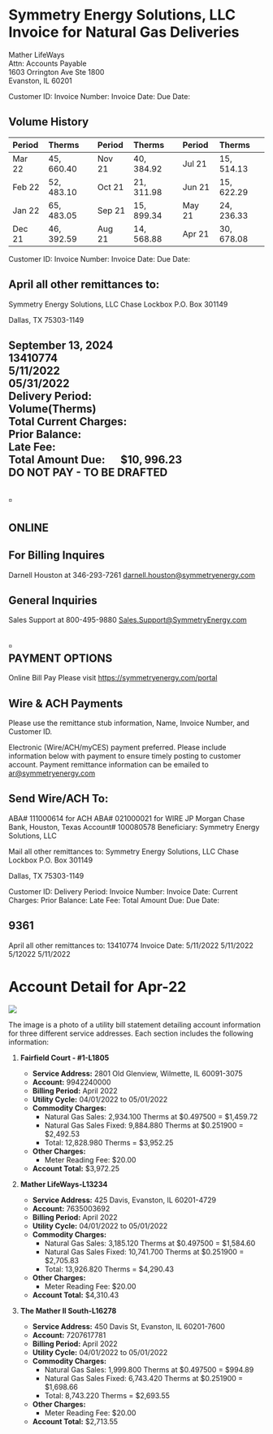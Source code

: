 # Symmetry Energy Solutions, LLC Invoice for Natural Gas Deliveries 

Mather LifeWays<br>Attn: Accounts Payable<br>1603 Orrington Ave Ste 1800<br>Evanston, IL 60201

Customer ID:
Invoice Number:
Invoice Date:
Due Date:

## Volume History

| Period | Therms | Period | Therms | Period | Therms |
| :-- | :-- | :-- | :-- | :-- | :-- |
| Mar 22 | $45,660.40$ | Nov 21 | $40,384.92$ | Jul 21 | $15,514.13$ |
| Feb 22 | $52,483.10$ | Oct 21 | $21,311.98$ | Jun 21 | $15,622.29$ |
| Jan 22 | $65,483.05$ | Sep 21 | $15,899.34$ | May 21 | $24,236.33$ |
| Dec 21 | $46,392.59$ | Aug 21 | $14,568.88$ | Apr 21 | $30,678.08$ |

Customer ID:
Invoice Number:
Invoice Date:
Due Date:

## April all other remittances to:

Symmetry Energy Solutions, LLC
Chase Lockbox
P.O. Box 301149

Dallas, TX 75303-1149

## September 13, 2024 <br> $13410774$ <br> $5 / 11 / 2022$ <br> $05 / 31 / 2022$ <br> Delivery Period: <br> Volume(Therms) <br> Total Current Charges: <br> Prior Balance: <br> Late Fee: <br> Total Amount Due: $\quad \$ 10,996.23$ <br> DO NOT PAY - TO BE DRAFTED

## $\square$

## ONLINE

## For Billing Inquires

Darnell Houston at 346-293-7261 darnell.houston@symmetryenergy.com

## General Inquiries

Sales Support at 800-495-9880
Sales.Support@SymmetryEnergy.com

## $\square$ <br> PAYMENT OPTIONS

Online Bill Pay
Please visit https://symmetryenergy.com/portal

## Wire \& ACH Payments

Please use the remittance stub information, Name, Invoice Number, and Customer ID.

Electronic (Wire/ACH/myCES) payment preferred. Please include information below with payment to ensure timely posting to customer account. Payment remittance information can be emailed to ar@symmetryenergy.com

## Send Wire/ACH To:

ABA\# 111000614 for ACH
ABA\# 021000021 for WIRE
JP Morgan Chase Bank, Houston, Texas
Account\# 100080578
Beneficiary: Symmetry Energy Solutions, LLC

Mail all other remittances to:
Symmetry Energy Solutions, LLC
Chase Lockbox
P.O. Box 301149

Dallas, TX 75303-1149

Customer ID:
Delivery Period:
Invoice Number:
Invoice Date:
Current Charges:
Prior Balance:
Late Fee:
Total Amount Due:
Due Date:

## $9361$

April all other remittances to:
13410774
Invoice Date:
$5 / 11 / 2022$
$5 / 11 / 2022$
$5 / 12022$
$5 / 11 / 2022$

# Account Detail for Apr-22 

![](images/img-0.jpeg)

The image is a photo of a utility bill statement detailing account information for three different service addresses. Each section includes the following information:

1. **Fairfield Court - #1-L1805**
   - **Service Address:** 2801 Old Glenview, Wilmette, IL 60091-3075
   - **Account:** 9942240000
   - **Billing Period:** April 2022
   - **Utility Cycle:** 04/01/2022 to 05/01/2022
   - **Commodity Charges:**
     - Natural Gas Sales: 2,934.100 Therms at $0.497500 = $1,459.72
     - Natural Gas Sales Fixed: 9,884.880 Therms at $0.251900 = $2,492.53
     - Total: 12,828.980 Therms = $3,952.25
   - **Other Charges:**
     - Meter Reading Fee: $20.00
   - **Account Total:** $3,972.25

2. **Mather LifeWays-L13234**
   - **Service Address:** 425 Davis, Evanston, IL 60201-4729
   - **Account:** 7635003692
   - **Billing Period:** April 2022
   - **Utility Cycle:** 04/01/2022 to 05/01/2022
   - **Commodity Charges:**
     - Natural Gas Sales: 3,185.120 Therms at $0.497500 = $1,584.60
     - Natural Gas Sales Fixed: 10,741.700 Therms at $0.251900 = $2,705.83
     - Total: 13,926.820 Therms = $4,290.43
   - **Other Charges:**
     - Meter Reading Fee: $20.00
   - **Account Total:** $4,310.43

3. **The Mather II South-L16278**
   - **Service Address:** 450 Davis St, Evanston, IL 60201-7600
   - **Account:** 7207617781
   - **Billing Period:** April 2022
   - **Utility Cycle:** 04/01/2022 to 05/01/2022
   - **Commodity Charges:**
     - Natural Gas Sales: 1,999.800 Therms at $0.497500 = $994.89
     - Natural Gas Sales Fixed: 6,743.420 Therms at $0.251900 = $1,698.66
     - Total: 8,743.220 Therms = $2,693.55
   - **Other Charges:**
     - Meter Reading Fee: $20.00
   - **Account Total:** $2,713.55
